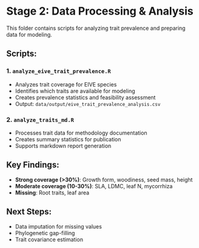 # Stage 2: Data Processing & Analysis

This folder contains scripts for analyzing trait prevalence and preparing data for modeling.

## Scripts:

### 1. `analyze_eive_trait_prevalence.R`
- Analyzes trait coverage for EIVE species
- Identifies which traits are available for modeling
- Creates prevalence statistics and feasibility assessment
- Output: `data/output/eive_trait_prevalence_analysis.csv`

### 2. `analyze_traits_md.R`
- Processes trait data for methodology documentation
- Creates summary statistics for publication
- Supports markdown report generation

## Key Findings:
- **Strong coverage (>30%)**: Growth form, woodiness, seed mass, height
- **Moderate coverage (10-30%)**: SLA, LDMC, leaf N, mycorrhiza
- **Missing**: Root traits, leaf area

## Next Steps:
- Data imputation for missing values
- Phylogenetic gap-filling
- Trait covariance estimation